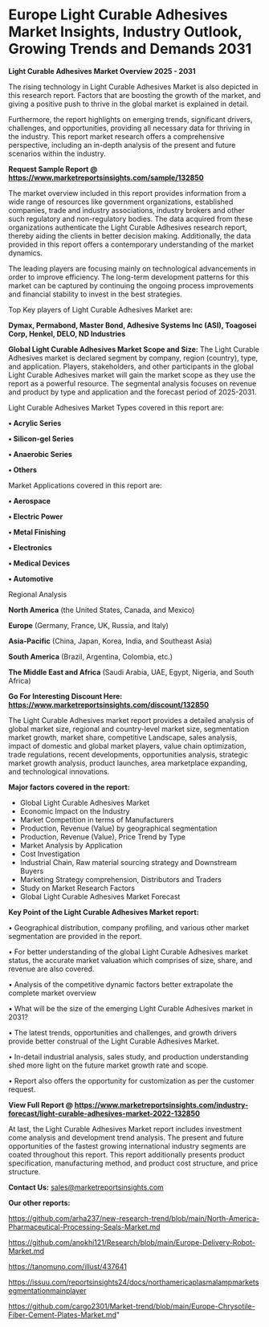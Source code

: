 # Europe Light Curable Adhesives Market Insights, Industry Outlook, Growing Trends and Demands 2031

<Strong> Light Curable Adhesives Market Overview 2025 - 2031</strong>

The rising technology in Light Curable Adhesives Market is also depicted in this research report. Factors that are boosting the growth of the market, and giving a positive push to thrive in the global market is explained in detail.

Furthermore, the report highlights on emerging trends, significant drivers, challenges, and opportunities, providing all necessary data for thriving in the industry. This report market research offers a comprehensive perspective, including an in-depth analysis of the present and future scenarios within the industry.

<strong>Request Sample Report @ <a href=https://www.marketreportsinsights.com/sample/132850>https://www.marketreportsinsights.com/sample/132850</a></strong>

The market overview included in this report provides information from a wide range of resources like government organizations, established companies, trade and industry associations, industry brokers and other such regulatory and non-regulatory bodies. The data acquired from these organizations authenticate the Light Curable Adhesives research report, thereby aiding the clients in better decision making. Additionally, the data provided in this report offers a contemporary understanding of the market dynamics.

The leading players are focusing mainly on technological advancements in order to improve efficiency. The long-term development patterns for this market can be captured by continuing the ongoing process improvements and financial stability to invest in the best strategies.

Top Key players of Light Curable Adhesives Market are:

<strong>Dymax, Permabond, Master Bond, Adhesive Systems Inc (ASI), Toagosei Corp, Henkel, DELO, ND Industries</strong>

<strong><b>Global Light Curable Adhesives Market Scope and Size:</b></strong>
The Light Curable Adhesives market is declared segment by company, region (country), type, and application. Players, stakeholders, and other participants in the global Light Curable Adhesives market will gain the market scope as they use the report as a powerful resource. The segmental analysis focuses on revenue and product by type and application and the forecast period of 2025-2031.

Light Curable Adhesives Market Types covered in this report are:

<strong>• Acrylic Series

• Silicon-gel Series

• Anaerobic Series

• Others</strong>

Market Applications covered in this report are:

<strong>• Aerospace

• Electric Power

• Metal Finishing

• Electronics

• Medical Devices

• Automotive</strong> 

Regional Analysis

<strong>North America</strong> (the United States, Canada, and Mexico)

<strong>Europe</strong> (Germany, France, UK, Russia, and Italy)

<strong>Asia-Pacific</strong> (China, Japan, Korea, India, and Southeast Asia)

<strong>South America</strong> (Brazil, Argentina, Colombia, etc.)

<strong>The Middle East and Africa</strong> (Saudi Arabia, UAE, Egypt, Nigeria, and South Africa)

<strong>Go For Interesting Discount Here: <a href=https://www.marketreportsinsights.com/discount/132850>https://www.marketreportsinsights.com/discount/132850</a></strong>

The Light Curable Adhesives market report provides a detailed analysis of global market size, regional and country-level market size, segmentation market growth, market share, competitive Landscape, sales analysis, impact of domestic and global market players, value chain optimization, trade regulations, recent developments, opportunities analysis, strategic market growth analysis, product launches, area marketplace expanding, and technological innovations.

<strong><b>Major factors covered in the report:</b></strong>
<ul>
  <li>Global Light Curable Adhesives Market </li>
  <li>Economic Impact on the Industry</li>
  <li>Market Competition in terms of Manufacturers</li>
  <li>Production, Revenue (Value) by geographical segmentation</li>
  <li>Production, Revenue (Value), Price Trend by Type</li>
  <li>Market Analysis by Application</li>
  <li>Cost Investigation</li>
  <li>Industrial Chain, Raw material sourcing strategy and Downstream Buyers</li>
  <li>Marketing Strategy comprehension, Distributors and Traders</li>
  <li>Study on Market Research Factors</li>
  <li>Global Light Curable Adhesives Market Forecast</li>
</ul>

<strong><b>Key Point of the Light Curable Adhesives Market report:</b></strong>

• Geographical distribution, company profiling, and various other market segmentation are provided in the report.

• For better understanding of the global Light Curable Adhesives market status, the accurate market valuation which comprises of size, share, and revenue are also covered.

• Analysis of the competitive dynamic factors better extrapolate the complete market overview

• What will be the size of the emerging Light Curable Adhesives market in 2031?

• The latest trends, opportunities and challenges, and growth drivers provide better construal of the Light Curable Adhesives Market.

• In-detail industrial analysis, sales study, and production understanding shed more light on the future market growth rate and scope.

• Report also offers the opportunity for customization as per the customer request.

<strong><b>View Full Report @ <a href=https://www.marketreportsinsights.com/industry-forecast/light-curable-adhesives-market-2022-132850>https://www.marketreportsinsights.com/industry-forecast/light-curable-adhesives-market-2022-132850</a></b></strong>


At last, the Light Curable Adhesives Market report includes investment come analysis and development trend analysis. The present and future opportunities of the fastest growing international industry segments are coated throughout this report. This report additionally presents product specification, manufacturing method, and product cost structure, and price structure.

<strong>Contact Us:</strong>
sales@marketreportsinsights.com

<strong>Our other reports:</strong>

<a href=https://github.com/arha237/new-research-trend/blob/main/North-America-Pharmaceutical-Processing-Seals-Market.md>https://github.com/arha237/new-research-trend/blob/main/North-America-Pharmaceutical-Processing-Seals-Market.md</a>

<a href=https://github.com/anokhi121/Research/blob/main/Europe-Delivery-Robot-Market.md>https://github.com/anokhi121/Research/blob/main/Europe-Delivery-Robot-Market.md</a>

<a href=https://tanomuno.com/illust/437641>https://tanomuno.com/illust/437641</a>

<a href=https://issuu.com/reportsinsights24/docs/northamericaplasmalampmarketsegmentationmainplayer>https://issuu.com/reportsinsights24/docs/northamericaplasmalampmarketsegmentationmainplayer</a>

<a href=https://github.com/cargo2301/Market-trend/blob/main/Europe-Chrysotile-Fiber-Cement-Plates-Market.md>https://github.com/cargo2301/Market-trend/blob/main/Europe-Chrysotile-Fiber-Cement-Plates-Market.md</a>"
